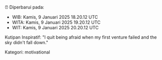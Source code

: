 ⏰ Diperbarui pada:
- WIB: Kamis, 9 Januari 2025 18.20.12 UTC
- WITA: Kamis, 9 Januari 2025 19.20.12 UTC
- WIT: Kamis, 9 Januari 2025 20.20.12 UTC

Kutipan Inspiratif:
"I quit being afraid when my first venture failed and the sky didn't fall down."


Kategori: motivational

